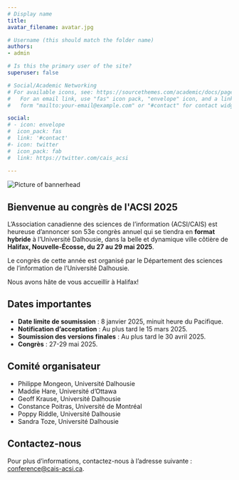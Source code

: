 ```yaml
---
# Display name
title: 	
avatar_filename: avatar.jpg

# Username (this should match the folder name)
authors:
- admin

# Is this the primary user of the site?
superuser: false

# Social/Academic Networking
# For available icons, see: https://sourcethemes.com/academic/docs/page-builder/#icons
#   For an email link, use "fas" icon pack, "envelope" icon, and a link in the
#   form "mailto:your-email@example.com" or "#contact" for contact widget.

social:
# - icon: envelope
#  icon_pack: fas
#  link: '#contact'
#- icon: twitter
#  icon_pack: fab
#  link: https://twitter.com/cais_acsi
  
---
```

![Picture of bannerhead](/banière.jpg)

## Bienvenue au congrès de l'ACSI 2025

L’Association canadienne des sciences de l’information (ACSI/CAIS) est heureuse d’annoncer son 53e congrès annuel qui se tiendra en <strong>format hybride</strong> à l’Université Dalhousie, dans la belle et dynamique ville côtière de <strong>Halifax, Nouvelle-Écosse, du 27 au 29 mai 2025</strong>.

Le congrès de cette année est organisé par le Département des sciences de l’information de l’Université Dalhousie. 

Nous avons hâte de vous accueillir à Halifax!

## Dates importantes
- <strong>Date limite de soumission</strong> : 8 janvier 2025, minuit heure du Pacifique.
- <strong>Notification d’acceptation</strong> : Au plus tard le 15 mars 2025.
- <strong>Soumission des versions finales</strong> : Au plus tard le 30 avril 2025.
- <strong>Congrès</strong> : 27-29 mai 2025.

## Comité organisateur
- Philippe Mongeon, Université Dalhousie
- Maddie Hare, Université d’Ottawa
- Geoff Krause, Université Dalhousie
- Constance Poitras, Université de Montréal
- Poppy Riddle, Université Dalhousie
- Sandra Toze, Université Dalhousie

## Contactez-nous
Pour plus d’informations, contactez-nous à l’adresse suivante : <a href=“mailto:conference@cais-acsi.ca”>conference@cais-acsi.ca</a>.